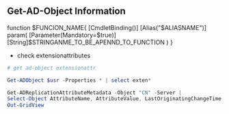 ## Get-AD-Object Information

function $FUNCION_NAME{
   [CmdletBinding()]
   [Alias("$ALIASNAME")]
   param(
      [Parameter(Mandatory=$true)]
      [String]$STRINGANME_TO_BE_APENND_TO_FUNCTION
   )
}

- check extensionattributes

```powershell
# get ad-object extensionattr

Get-ADObject $usr -Properties * | select exten*

Get-ADReplicationAttributeMetadata -Object "CN" -Server |
Select-Object AttributeName, AttributeValue, LastOriginatingChangeTime, LastOriginatingChangeDirectoryServerInvocationId |
Out-GridView 
```
